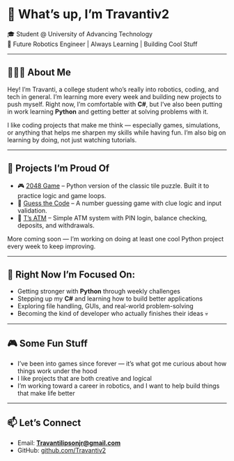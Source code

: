 # 👋 What’s up, I’m Travantiv2

🎓 Student @ University of Advancing Technology  
🤖 Future Robotics Engineer | Always Learning | Building Cool Stuff

---

## 👨🏽‍💻 About Me

Hey! I’m Travanti, a college student who’s really into robotics, coding, and tech in general. I’m learning more every week and building new projects to push myself. Right now, I’m comfortable with **C#**, but I’ve also been putting in work learning **Python** and getting better at solving problems with it.

I like coding projects that make me think — especially games, simulations, or anything that helps me sharpen my skills while having fun. I’m also big on learning by doing, not just watching tutorials.

---

## 🚀 Projects I’m Proud Of

- 🎮 [2048 Game](https://github.com/Travantiv2/2048) – Python version of the classic tile puzzle. Built it to practice logic and game loops.
- 🔢 [Guess the Code](https://github.com/Travantiv2/Guess-the-Code) – A number guessing game with clue logic and input validation. 
- 💸 [T’s ATM](https://github.com/Travantiv2/T-sATM) – Simple ATM system with PIN login, balance checking, deposits, and withdrawals.

More coming soon — I’m working on doing at least one cool Python project every week to keep improving.

---

## 🔧 Right Now I’m Focused On:

- Getting stronger with **Python** through weekly challenges
- Stepping up my **C#** and learning how to build better applications
- Exploring file handling, GUIs, and real-world problem-solving
- Becoming the kind of developer who actually finishes their ideas 💀

---

## 🎮 Some Fun Stuff

- I’ve been into games since forever — it’s what got me curious about how things work under the hood
- I like projects that are both creative and logical
- I’m working toward a career in robotics, and I want to help build things that make life better

---

## 📫 Let’s Connect

- Email: **Travantilipsonjr@gmail.com**  
- GitHub: [github.com/Travantiv2](https://github.com/Travantiv2)
